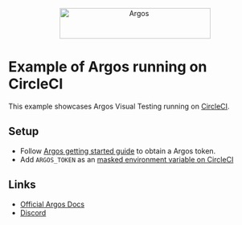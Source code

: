 <p align="center">
  <a href="https://argos-ci.com/?utm_source=github&utm_medium=logo" target="_blank">
    <img src="https://raw.githubusercontent.com/argos-ci/argos/main/resources/logos/logo-github-readme.png" alt="Argos" width="300" height="61">
  </a>
</p>

# Example of Argos running on CircleCI

This example showcases Argos Visual Testing running on [CircleCI](https://circleci.com/).

## Setup

- Follow [Argos getting started guide](https://docs.argos-ci.com/getting-started) to obtain a Argos token.
- Add `ARGOS_TOKEN` as an [masked environment variable on CircleCI](https://circleci.com/docs/env-vars)

## Links

- [Official Argos Docs](https://docs.argos-ci.com/)
- [Discord](https://discord.gg/WjzGrQGS4A)
